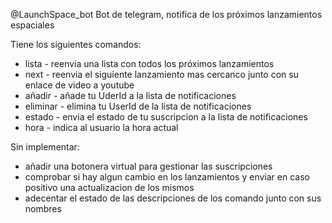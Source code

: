 @LaunchSpace_bot
Bot de telegram, notifica de los próximos lanzamientos espaciales

Tiene los siguientes comandos:

* lista - reenvia una lista con todos los próximos lanzamientos
* next - reenvia el siguiente lanzamiento mas cercanco junto con su enlace de video a youtube
* añadir - añade tu UderId a la lista de notificaciones
* eliminar - elimina tu UserId de la lista de notificaciones
* estado - envia el estado de tu suscripcion a la lista de notificaciones
* hora - indica al usuario la hora actual


Sin implementar:

* añadir una botonera virtual para gestionar las suscripciones
* comprobar si hay algun cambio en los lanzamientos y enviar en caso positivo una actualizacion de los mismos
* adecentar el estado de las descripciones de los comando junto con sus nombres

